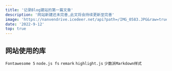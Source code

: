 ```yaml
---
title: '记录Blog建站的第一篇文章'
description: '网站新建还未完善,此文将会持续更新至完善'
image: 'https://nanvendrive.icedeer.net/api?path=/IMG_0583.JPG&raw=true'
date: '2022-9-12'
top: true
---
```

## 网站使用的库

`Fontawesome 5` `node.js fs` `remark`   `highlight.js` `少数派Markdown样式`
